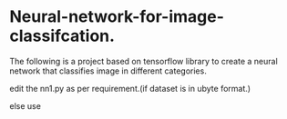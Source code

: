 # Neural-network-for-image-classifcation.

The following is a project based on tensorflow library to create a neural network that classifies image in different categories.

edit the nn1.py as per requirement.(if dataset is in ubyte format.)

else use 
